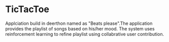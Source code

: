 # TicTacToe
Applciation build in deerthon named as "Beats please".The application provides the playlist of songs based on his/her mood.
The system uses reinforcement learning to refine playlist using collabrative user contribution.
